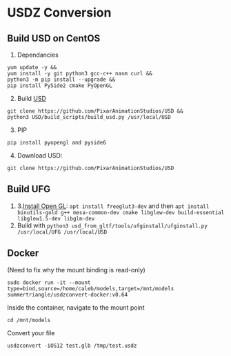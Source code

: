 # USDZ Conversion

## Build USD on CentOS
1. Dependancies 
```
yum update -y &&
yum install -y git python3 gcc-c++ nasm curl &&
python3 -m pip install --upgrade &&
pip install PySide2 cmake PyOpenGL
```
2. Build [USD](https://github.com/PixarAnimationStudios/USD)
```
git clone https://github.com/PixarAnimationStudios/USD &&
python3 USD/build_scripts/build_usd.py /usr/local/USD
```
3. PIP
```
pip install pyopengl and pyside6
```
4. Download USD:
```
git clone https://github.com/PixarAnimationStudios/USD
```
## Build UFG
1. 3.[Install Open GL](https://www.includehelp.com/linux/how-to-install-opengl-in-ubuntu-linux.aspx): `apt install freeglut3-dev` and then `apt install binutils-gold g++ mesa-common-dev cmake libglew-dev build-essential libglew1.5-dev libglm-dev`
2. Build with `python3 usd_from_gltf/tools/ufginstall/ufginstall.py /usr/local/UFG /usr/local/USD`

## Docker 
(Need to fix why the mount binding is read-only)
```
sudo docker run -it --mount type=bind,source=/home/caleb/models,target=/mnt/models summertriangle/usdzconvert-docker:v0.64
```
Inside the container, navigate to the mount point
```
cd /mnt/models
```
Convert your file
```
usdzconvert -iOS12 test.glb /tmp/test.usdz 
```

